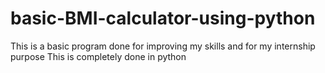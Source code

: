 # basic-BMI-calculator-using-python
This is a basic program done for improving my skills and for my internship purpose 
This is completely done in python

